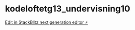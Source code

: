 # kodeloftetg13_undervisning10

[Edit in StackBlitz next generation editor ⚡️](https://stackblitz.com/~/github.com/JulieKodehode/kodeloftetg13_undervisning10)